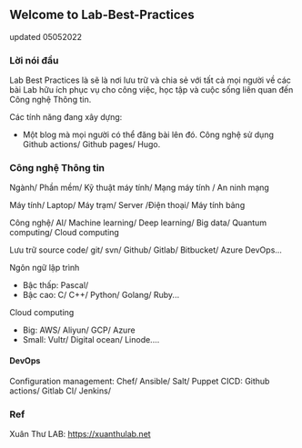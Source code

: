 ## Welcome to Lab-Best-Practices 
updated 05052022

<!--

**Here are some ideas to get you started:**

🙋‍♀️ A short introduction - what is your organization all about?
🌈 Contribution guidelines - how can the community get involved?
👩‍💻 Useful resources - where can the community find your docs? Is there anything else the community should know?
🍿 Fun facts - what does your team eat for breakfast?
🧙 Remember, you can do mighty things with the power of [Markdown](https://docs.github.com/github/writing-on-github/getting-started-with-writing-and-formatting-on-github/basic-writing-and-formatting-syntax)
-->

### Lời nói đầu

Lab Best Practices là sẽ là nơi lưu trữ và chia sẻ với tất cả mọi người về các bài Lab hữu ích phục vụ cho công việc, học tập và cuộc sống liên quan đến Công nghệ Thông tin.

Các tính năng đang xây dựng:
- Một blog mà mọi người có thể đăng bài lên đó. Công nghệ sử dụng Github actions/ Github pages/ Hugo.

### Công nghệ Thông tin

Ngành/ Phần mềm/ Kỹ thuật máy tính/ Mạng máy tính / An ninh mạng

Máy tính/ Laptop/ Máy trạm/ Server /Điện thoại/ Máy tính bảng

Công nghệ/ AI/ Machine learning/ Deep learning/ Big data/ Quantum computing/ Cloud computing

Lưu trữ source code/ git/ svn/ Github/ Gitlab/ Bitbucket/ Azure DevOps...

Ngôn ngữ lập trình
- Bậc thấp: Pascal/ 
- Bậc cao: C/ C++/ Python/ Golang/ Ruby...

Cloud computing
- Big: AWS/ Aliyun/ GCP/ Azure
- Small: Vultr/ Digital ocean/ Linode....

#### DevOps

Configuration management: Chef/ Ansible/ Salt/ Puppet
CICD: Github actions/ Gitlab CI/ Jenkins/

### Ref

Xuân Thư LAB: https://xuanthulab.net